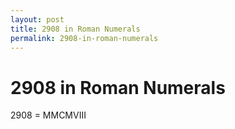```yaml
---
layout: post
title: 2908 in Roman Numerals
permalink: 2908-in-roman-numerals
---
```


# 2908 in Roman Numerals

2908 = MMCMVIII
